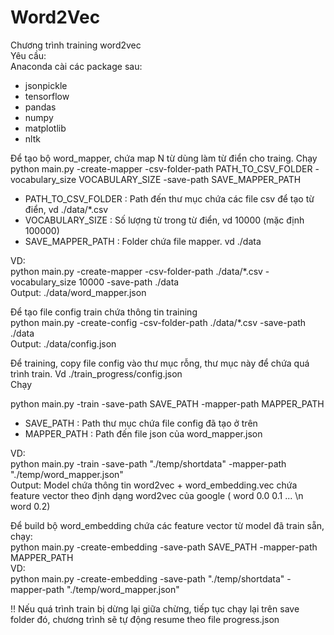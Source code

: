 # Word2Vec

Chương trình training word2vec  
Yêu cầu:  
Anaconda cài các package sau:
* jsonpickle  
* tensorflow  
* pandas  
* numpy  
* matplotlib  
* nltk  

Để tạo bộ word_mapper, chứa map N từ dùng làm từ điển cho traing. Chạy  
python main.py -create-mapper -csv-folder-path PATH_TO_CSV_FOLDER -vocabulary_size VOCABULARY_SIZE -save-path SAVE_MAPPER_PATH  
* PATH_TO_CSV_FOLDER : Path đến thư mục chứa các file csv để tạo từ điển, vd ./data/*.csv  
* VOCABULARY_SIZE : Số lượng từ trong từ điển, vd 10000 (mặc định 100000)  
* SAVE_MAPPER_PATH : Folder chứa file mapper. vd ./data  

VD:  
python main.py -create-mapper -csv-folder-path ./data/*.csv -vocabulary_size 10000 -save-path ./data  
Output: ./data/word_mapper.json  

Để tạo file config train chứa thông tin training  
python main.py -create-config -csv-folder-path ./data/*.csv -save-path ./data  
Output: ./data/config.json  

Để training, copy file config vào thư mục rỗng, thư mục này để chứa quá trình train. Vd ./train_progress/config.json  
Chạy  
  
python main.py -train -save-path SAVE_PATH -mapper-path MAPPER_PATH  
* SAVE_PATH : Path thư mục chứa file config đã tạo ở trên  
* MAPPER_PATH : Path đến file json của word_mapper.json  
  
VD:  
python main.py -train -save-path "./temp/shortdata" -mapper-path "./temp/word_mapper.json"  
Output: Model chứa thông tin word2vec + word_embedding.vec chứa feature vector theo định dạng word2vec của google ( word 0.0 0.1 ... \n word 0.2)   

Để build bộ word_embedding chứa các feature vector từ model đã train sẵn, chạy:  
python main.py -create-embedding -save-path SAVE_PATH -mapper-path MAPPER_PATH   
VD:  
python main.py -create-embedding -save-path "./temp/shortdata" -mapper-path "./temp/word_mapper.json"  


!! Nếu quá trình train bị dừng lại giữa chừng, tiếp tục chạy lại trên save folder đó, chương trình sẽ tự động resume theo file progress.json  

